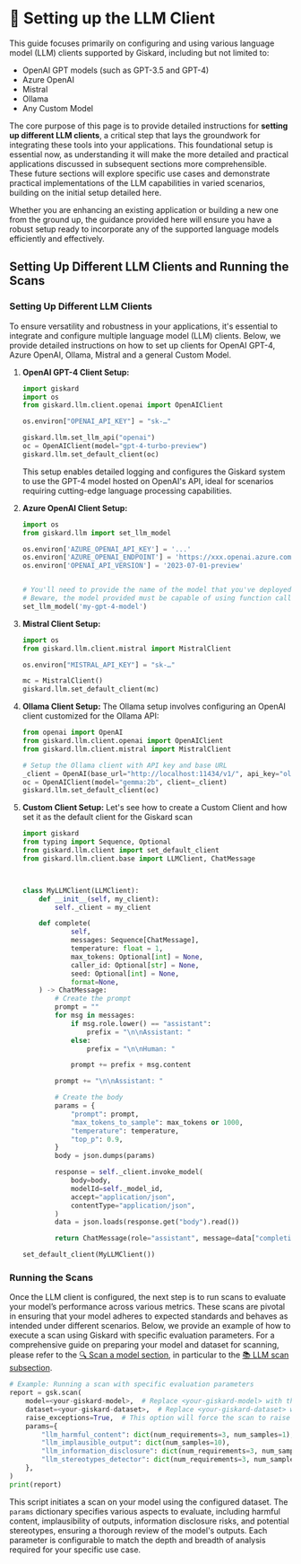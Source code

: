 # 🤖 Setting up the LLM Client

This guide focuses primarily on configuring and using various language model (LLM) clients supported by Giskard, including but not limited to:
- OpenAI GPT models (such as GPT-3.5 and GPT-4)
- Azure OpenAI
- Mistral
- Ollama
- Any Custom Model

The core purpose of this page is to provide detailed instructions for **setting up different LLM clients**, a critical step that lays the groundwork for integrating these tools into your applications. This foundational setup is essential now, as understanding it will make the more detailed and practical applications discussed in subsequent sections more comprehensible. These future sections will explore specific use cases and demonstrate practical implementations of the LLM capabilities in varied scenarios, building on the initial setup detailed here.

Whether you are enhancing an existing application or building a new one from the ground up, the guidance provided here will ensure you have a robust setup ready to incorporate any of the supported language models efficiently and effectively.


## Setting Up Different LLM Clients and Running the Scans

### Setting Up Different LLM Clients

To ensure versatility and robustness in your applications, it's essential to integrate and configure multiple language model (LLM) clients. Below, we provide detailed instructions on how to set up clients for OpenAI GPT-4, Azure OpenAI, Ollama, Mistral and a general Custom Model.


1. **OpenAI GPT-4 Client Setup:**
    ```python
    import giskard
    import os
    from giskard.llm.client.openai import OpenAIClient

    os.environ["OPENAI_API_KEY"] = "sk-…"

    giskard.llm.set_llm_api("openai")
    oc = OpenAIClient(model="gpt-4-turbo-preview")
    giskard.llm.set_default_client(oc)
    ```

    This setup enables detailed logging and configures the Giskard system to use the GPT-4 model hosted on OpenAI's API, ideal for scenarios requiring cutting-edge language processing capabilities.

2. **Azure OpenAI Client Setup:**
    ```python
    import os
    from giskard.llm import set_llm_model

    os.environ['AZURE_OPENAI_API_KEY'] = '...'
    os.environ['AZURE_OPENAI_ENDPOINT'] = 'https://xxx.openai.azure.com'
    os.environ['OPENAI_API_VERSION'] = '2023-07-01-preview'


    # You'll need to provide the name of the model that you've deployed
    # Beware, the model provided must be capable of using function calls
    set_llm_model('my-gpt-4-model')
    ```

3. **Mistral Client Setup:**
    ```python
    import os
    from giskard.llm.client.mistral import MistralClient

    os.environ["MISTRAL_API_KEY"] = "sk-…"

    mc = MistralClient()
    giskard.llm.set_default_client(mc)
    ```

4. **Ollama Client Setup:**
    The Ollama setup involves configuring an OpenAI client customized for the Ollama API:

    ```python
    from openai import OpenAI
    from giskard.llm.client.openai import OpenAIClient
    from giskard.llm.client.mistral import MistralClient

    # Setup the Ollama client with API key and base URL
    _client = OpenAI(base_url="http://localhost:11434/v1/", api_key="ollama")
    oc = OpenAIClient(model="gemma:2b", client=_client)
    giskard.llm.set_default_client(oc)
    ```

5. **Custom Client Setup:**
    Let's see how to create a Custom Client and how set it as the default client for the Giskard scan

    ```python
    import giskard
    from typing import Sequence, Optional
    from giskard.llm.client import set_default_client
    from giskard.llm.client.base import LLMClient, ChatMessage



    class MyLLMClient(LLMClient):
        def __init__(self, my_client):
            self._client = my_client

        def complete(
                self,
                messages: Sequence[ChatMessage],
                temperature: float = 1,
                max_tokens: Optional[int] = None,
                caller_id: Optional[str] = None,
                seed: Optional[int] = None,
                format=None,
        ) -> ChatMessage:
            # Create the prompt
            prompt = ""
            for msg in messages:
                if msg.role.lower() == "assistant":
                    prefix = "\n\nAssistant: "
                else:
                    prefix = "\n\nHuman: "

                prompt += prefix + msg.content

            prompt += "\n\nAssistant: "

            # Create the body
            params = {
                "prompt": prompt,
                "max_tokens_to_sample": max_tokens or 1000,
                "temperature": temperature,
                "top_p": 0.9,
            }
            body = json.dumps(params)

            response = self._client.invoke_model(
                body=body,
                modelId=self._model_id,
                accept="application/json",
                contentType="application/json",
            )
            data = json.loads(response.get("body").read())

            return ChatMessage(role="assistant", message=data["completion"])

    set_default_client(MyLLMClient())

    ```

### Running the Scans

Once the LLM client is configured, the next step is to run scans to evaluate your model’s performance across various metrics. These scans are pivotal in ensuring that your model adheres to expected standards and behaves as intended under different scenarios. Below, we provide an example of how to execute a scan using Giskard with specific evaluation parameters. For a comprehensive guide on preparing your model and dataset for scanning, please refer to the [🔍 Scan a model section](../scan/index.md), in particular to the [📚 LLM scan subsection](../scan/scan_llm/index.md).

```python
# Example: Running a scan with specific evaluation parameters
report = gsk.scan(
    model=<your-giskard-model>,  # Replace <your-giskard-model> with the model you have prepared
    dataset=<your-giskard-dataset>,  # Replace <your-giskard-dataset> with the dataset applicable to your model
    raise_exceptions=True,  # This option will force the scan to raise exceptions if issues are detected
    params={
        "llm_harmful_content": dict(num_requirements=3, num_samples=1),
        "llm_implausible_output": dict(num_samples=10),
        "llm_information_disclosure": dict(num_requirements=3, num_samples=1),
        "llm_stereotypes_detector": dict(num_requirements=3, num_samples=1),
    },
)
print(report)
```

This script initiates a scan on your model using the configured dataset. The `params` dictionary specifies various aspects to evaluate, including harmful content, implausibility of outputs, information disclosure risks, and potential stereotypes, ensuring a thorough review of the model's outputs. Each parameter is configurable to match the depth and breadth of analysis required for your specific use case.